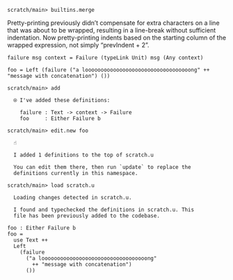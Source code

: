 ``` ucm :hide
scratch/main> builtins.merge
```

Pretty-printing previously didn’t compensate for extra characters on a line that was about to be wrapped, resulting in a line-break without sufficient indentation. Now pretty-printing indents based on the starting column of the wrapped expression, not simply “prevIndent + 2”.

``` unison :hide
failure msg context = Failure (typeLink Unit) msg (Any context)

foo = Left (failure ("a loooooooooooooooooooooooooooooooooong" ++ "message with concatenation") ())
```

``` ucm
scratch/main> add

  ⍟ I've added these definitions:

    failure : Text -> context -> Failure
    foo     : Either Failure b

scratch/main> edit.new foo

  ☝️

  I added 1 definitions to the top of scratch.u

  You can edit them there, then run `update` to replace the
  definitions currently in this namespace.

scratch/main> load scratch.u

  Loading changes detected in scratch.u.

  I found and typechecked the definitions in scratch.u. This
  file has been previously added to the codebase.
```

``` unison :added-by-ucm scratch.u
foo : Either Failure b
foo =
  use Text ++
  Left
    (failure
      ("a loooooooooooooooooooooooooooooooooong"
        ++ "message with concatenation")
      ())
```
